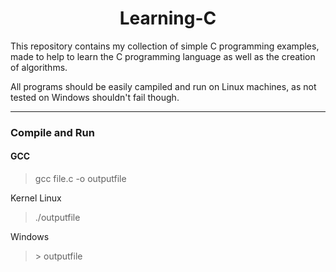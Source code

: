 <h1 align="center">Learning-C</h1>


This repository contains my collection of simple C programming examples, made to help to learn the C programming language as well as the creation of algorithms.

All programs should be easily campiled and run on Linux machines, as not tested on Windows shouldn't fail though.

---
### Compile and Run
#### GCC
> gcc file.c -o outputfile 

Kernel Linux

> ./outputfile

Windows

> \> outputfile
